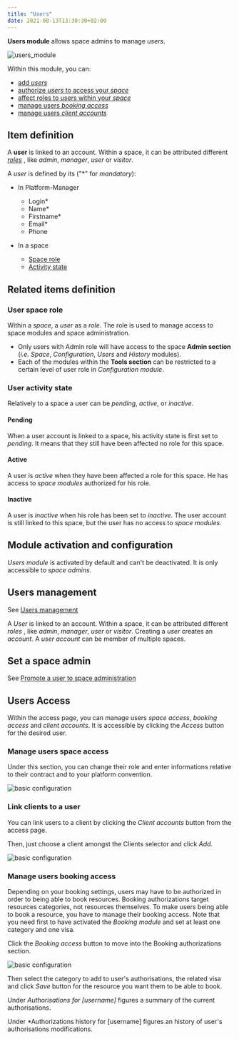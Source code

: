 ```yaml
---
title: "Users"
date: 2021-08-13T13:30:30+02:00
---
```


**Users module** allows space admins to manage *users*.

![users_module](../../../create_user_9.png)

Within this module, you can:
- [add *users*](./#users-management)
- [authorize *users* to access your *space*](./#users-management)
- [affect roles to users within your *space*](./#users-management)
- [manage users *booking access*](./#manage-users-booking-access)
- [manage users *client accounts*](./#link-clients-to-a-user)

## Item definition

A **user** is linked to an account. Within a space, it can be attributed different [*roles*](./#user-space-roles) , like *admin*, *manager*, *user* or *visitor*.

A *user* is defined by its ("\*" for *mandatory*):

- In Platform-Manager
    - Login*
    - Name*
    - Firstname*
    - Email*
    - Phone

- In a space
    - [Space role](./#user-space-role)
    - [Activity state](./#user-activity-state)

## Related items definition

### User space role

Within a *space*, a *user* as a *role*. The role is used to manage access to space modules and space administration.
- Only users with Admin role will have access to the space **Admin section** (*i.e.* *Space*, *Configuration*, *Users* and *History* modules).
- Each of the modules within the **Tools section** can be restricted to a certain level of user role in *Configuration module*.

### User activity state

Relatively to a space a user can be *pending*, *active*, or *inactive*.

#### Pending
When a user account is linked to a space, his activity state is first set to *pending*. It means that they still have been affected no role for this space.

#### Active
A user is *active* when they have been affected a role for this space. He has access to *space modules* authorized for his role.

#### Inactive
A user is *inactive* when his role has been set to *inactive*. The user account is still linked to this space, but the user has no access to *space modules*.


## Module activation and configuration

*Users module* is activated by default and can't be deactivated. It is only accessible to *space admins*.

## Users management
See [Users management](../../../manager/users)

A *User* is linked to an account. Within a space, it can be attributed different *roles* , like *admin*, *manager*, *user* or *visitor*.
Creating a *user* creates an *account*. A *user account* can be member of multiple spaces.

## Set a space admin
See [Promote a user to space administration](../../../manager/users/#promote-a-user-to-space-administration)

## Users Access

Within the access page, you can manage users *space access*, *booking access* and *client accounts*.
It is accessible by clicking the *Access* button for the desired user.

### Manage users space access

Under this section, you can change their role and enter informations relative to their contract and to your platform convention.

![basic configuration](../../../users_module_1.png)

### Link clients to a user

You can link users to a client by clicking the *Client accounts* button from the access page.

Then, just choose a client amongst the Clients selector and click *Add*.

![basic configuration](../../../users_module_2.png)

### Manage users booking access

Depending on your booking settings, users may have to be authorized  in order to being able to book resources.
Booking authorizations target resources categories, not resources themselves.
To make users being able to book a resource, you have to manage their booking access.
Note that you need first to have activated the *Booking module* and set at least one category and one visa.

Click the *Booking access* button to move into the Booking authorizations section.

![basic configuration](../../../users_module_3.png)

Then select the category to add to user's authorisations, the related visa and click *Save* button for the resource you want them to be able to book.

Under *Authorisations for [username]* figures a summary of the current authorisations.

Under *Authorizations history for [username] figures an history of user's authorisations modifications.

